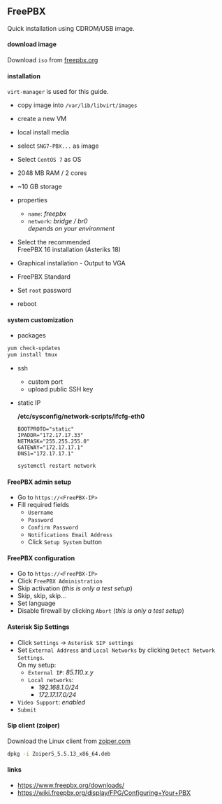 ## FreePBX

Quick installation using CDROM/USB image.

#### download image

Download `iso` from [freepbx.org](https://www.freepbx.org/downloads/)

#### installation

`virt-manager` is used for this guide.

- copy image into `/var/lib/libvirt/images`
- create a new VM
- local install media
- select `SNG7-PBX...` as image
- Select `CentOS 7` as OS
- 2048 MB RAM / 2 cores
- ~10 GB storage
- properties
  - `name`: _freepbx_
  - `network`: _bridge / br0_
    \
    _depends on your environment_

- Select the recommended\
  FreePBX 16 installation (Asteriks 18)
- Graphical installation - Output to VGA
- FreePBX Standard
- Set `root` password
- reboot

#### system customization

- packages

```bash
yum check-updates
yum install tmux
```

- ssh
  - custom port
  - upload public SSH key

- static IP

  **/etc/sysconfig/network-scripts/ifcfg-eth0**

  ```config
  BOOTPROTO="static"
  IPADDR="172.17.17.33"
  NETMASK="255.255.255.0"
  GATEWAY="172.17.17.1"
  DNS1="172.17.17.1"
  ```

  ```bash
  systemctl restart network
  ```

#### FreePBX admin setup

- Go to `https://<FreePBX-IP>`
- Fill required fields
  - `Username`
  - `Password`
  - `Confirm Password`
  - `Notifications Email Address`
  - Click `Setup System` button

#### FreePBX configuration

- Go to `https://<FreePBX-IP>`
- Click `FreePBX Administration`
- Skip activation (_this is only a test setup_)
- Skip, skip, skip...
- Set language
- Disable firewall by clicking `Abort` (_this is only a test setup_)

#### Asterisk Sip Settings

- Click `Settings` -> `Asterisk SIP settings`
- Set `External Address` and `Local Networks` by clicking
  `Detect Network Settings`.
  \
  On my setup:
  - `External IP`: _85.110.x.y_
  - `Local networks`:
    - _192.168.1.0/24_
    - _172.17.17.0/24_
- `Video Support`: _enabled_
- `Submit`

#### Sip client (zoiper)

Download the Linux client from [zoiper.com](https://www.zoiper.com/)

```bash
dpkg -i Zoiper5_5.5.13_x86_64.deb
```

#### links

- https://www.freepbx.org/downloads/
- https://wiki.freepbx.org/display/FPG/Configuring+Your+PBX
